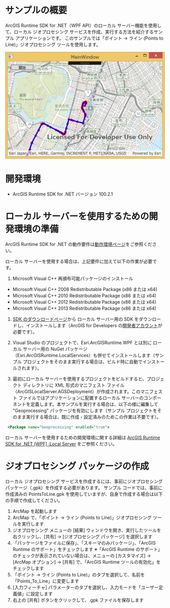# サンプルの概要
ArcGIS Runtime SDK for .NET（WPF API）のローカル サーバー機能を使用して、ローカル ジオプロセシング サービスを作成、実行する方法を紹介するサンプル アプリケーションです。
このサンプルでは「ポイント → ライン (Points to Line)」ジオプロセシング ツールを使用します。

![localserver-geoprocessing-dotnet](image/thumbnai.png)

# 開発環境
* ArcGIS Runtime SDK for .NET バージョン 100.2.1

# ローカル サーバーを使用するための開発環境の準備

ArcGIS Runtime SDK for .NET の動作要件は[動作環境ページ](https://www.esrij.com/products/arcgis-runtime-sdk-for-dotnet/environments)をご参照ください。

ローカル サーバーを使用する場合は、上記要件に加えて以下の作業が必要です。

1. Microsoft Visual C++ 再頒布可能パッケージのインストール
 * Microsoft Visual C++ 2008 Redistributable Package (x86 または x64)
 * Microsoft Visual C++ 2010 Redistributable Package (x86 または x64)
 * Microsoft Visual C++ 2012 Redistributable Package (x86 または x64)
 * Microsoft Visual C++ 2013 Redistributable Package (x86 または x64)

1. [SDK のダウンロードページ](https://developers.arcgis.com/downloads/#arcgis-runtime-local-server)から ローカル サーバー用の SDK をダウンロードし、インストールします（ArcGIS for Developers の[開発者アカウント](http://esrijapan.github.io/arcgis-dev-resources/get-dev-account/)が必要です）。

1. Visual Studio のプロジェクトで、Esri.ArcGISRuntime.WPF とは別に ローカル サーバー用の NuGet パッケージ（Esri.ArcGISRuntime.LocalServices）も併せてインストールします（サンプル プロジェクトをそのまま実行する場合は、ビルド時に自動でインストールされます）。

1. 最初にローカル サーバーを使用するプロジェクトをビルドすると、プロジェクト ディレクトリに XML 形式のマニフェスト ファイル（ArcGISLocalServer.AGSDeployment）が作成されます。このマニフェスト ファイルではアプリケーションに配置するローカル サーバーのコンポーネントを定義します。本サンプルを実行する場合は、以下の様に編集して "Geoprocessing" パッケージを有効にします（サンプル プロジェクトをそのまま実行する場合は、既に作成・設定済みのためこの作業は不要です）。
```xml
 <Package name="Geoprocessing" enabled="true">
```

ローカル サーバーを使用するための開発環境に関する詳細は [ArcGIS Runtime SDK for .NET (WPF) :Local Server](https://developers.arcgis.com/net/latest/wpf/guide/local-server.htm) をご参照ください。



# ジオプロセシング パッケージの作成
ローカル ジオプロセシング サービスを作成するには、事前にジオプロセシング パッケージ（.gpk）を作成する必要があります。
サンプル コードでは、事前に作成済みの PointsToLine.gpk を使用していますが、自身で作成する場合は以下の手順で作成してください。

1. ArcMap を起動します
1. ArcMap で、「ポイント → ライン (Points to Line)」ジオプロセシング ツールを実行します
1. ジオプロセシング メニューの [結果] ウィンドウを開き、実行したツールを右クリックし、[共有] -> [ジオプロセシング パッケージ] を選択します
1. 「パッケージをファイルに保存」、「スキーマのみパッケージ」、「ArcGIS Runtime のサポート」をチェックします
※「ArcGIS Runtime のサポート」のチェックが表示されていない場合は、メニューの [カスタマイズ] -> [ArcMap オプション] -> [共有] で、「ArcGIS Runtime ツールの有効化」をチェックします
1. 「ポイント → ライン (Points to Line)」のタブを選択して、名前を「Points_To_Line」に変更します
1. [入力フィーチャ] パラメーターのタブを選択し、入力モードを「ユーザー定義値」に設定します
1. 右上の [共有] ボタンをクリックして、.gpk ファイルを保存します
